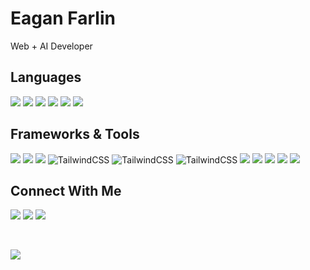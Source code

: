 # **Eagan Farlin**

Web + AI Developer

## Languages

![](https://img.shields.io/badge/HTML-grey?style=for-the-badge&logo=html5)
![](https://img.shields.io/badge/CSS-grey?style=for-the-badge&logo=css3)
![](https://img.shields.io/badge/SASS-grey?style=for-the-badge&logo=sass)
![](https://img.shields.io/badge/Javascript-grey?style=for-the-badge&logo=javascript)
![](https://img.shields.io/badge/TypeScript-grey?style=for-the-badge&logo=typescript)
![](https://img.shields.io/badge/Python-grey?style=for-the-badge&logo=python)

## Frameworks & Tools

![](https://img.shields.io/badge/Node.js-grey?style=for-the-badge&logo=nodedotjs)
![](https://img.shields.io/badge/React-grey?style=for-the-badge&logo=react)
![](https://img.shields.io/badge/Next_14-grey?style=for-the-badge&logo=nextdotjs)
![TailwindCSS](https://img.shields.io/badge/tailwindcss-grey.svg?style=for-the-badge&logo=tailwind-css)
![TailwindCSS](https://img.shields.io/badge/jQuery-grey.svg?style=for-the-badge&logo=jquery)
![TailwindCSS](https://img.shields.io/badge/bootstrap-grey.svg?style=for-the-badge&logo=bootstrap)
![](https://img.shields.io/badge/Git-grey?style=for-the-badge&logo=git)
![](https://img.shields.io/badge/Netlify-grey?style=for-the-badge&logo=netlify)
![](https://img.shields.io/badge/Vercel-grey?style=for-the-badge&logo=vercel)
![](https://img.shields.io/badge/Figma-grey?style=for-the-badge&logo=figma)
![](https://img.shields.io/badge/Canva-grey?style=for-the-badge&logo=canva)

## Connect With Me

[![](https://img.shields.io/badge/LinkedIn-blue?style=for-the-badge&logo=linkedin)](https://linkedin.com/in/eagan-farlin/)
[![](https://img.shields.io/badge/YouTube-red?style=for-the-badge&logo=youtube)](https://youtube.com/@eaganfarlin/)
[![](https://img.shields.io/badge/Website-black?style=for-the-badge)](https://eaganfarlin.com)

<br />

[![](https://visitcount.itsvg.in/api?id=6cpsmidnight&label=Profile%20Views&color=6&icon=5&pretty=false)](https://visitcount.itsvg.in)
